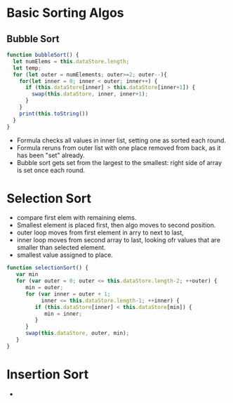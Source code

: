 # Basic Sorting Algos

## Bubble Sort

```js
function bubbleSort() {
  let numElems = this.dataStore.length;
  let temp;
  for (let outer = numElements; outer>=2; outer--){
    for(let inner = 0; inner < outer; inner++) {
      if (this.dataStore[inner] > this.dataStore[inner+1]) {
        swap(this.dataStore, inner, inner+1);
      }
    }
    print(this.toString())
  }
}
```

- Formula checks all values in inner list, setting one as sorted each round. 
- Formula reruns from outer list with one place removed from back, as it has been "set" already.
- Bubble sort gets set from the largest to the smallest: right side of array is set once each round.

# Selection Sort

- compare first elem with remaining elems.
- Smallest element is placed first, then algo moves to second position.
- outer loop moves from first element in arry to next to last,
- inner loop moves from second array to last, looking ofr values that are smaller than selected element.
- smallest value assigned to place.


```js
function selectionSort() {
   var min
   for (var outer = 0; outer <= this.dataStore.length-2; ++outer) {
      min = outer;
      for (var inner = outer + 1;
           inner <= this.dataStore.length-1; ++inner) {
         if (this.dataStore[inner] < this.dataStore[min]) {
            min = inner;
         }
      }
      swap(this.dataStore, outer, min);
   }
}
```

# Insertion Sort

- 